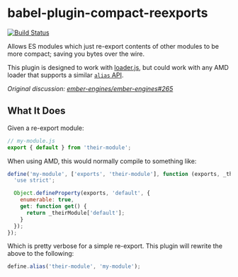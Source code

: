 # babel-plugin-compact-reexports

[![Build Status](https://travis-ci.org/ember-engines/babel-plugin-compact-reexports.svg?branch=master)](https://travis-ci.org/ember-engines/babel-plugin-compact-reexports)

Allows ES modules which just re-export contents of other modules to be more compact; saving you bytes over the wire.

This plugin is designed to work with [loader.js](https://github.com/ember-cli/loader.js), but could work with any AMD loader that supports a similar [`alias` API](https://github.com/ember-cli/loader.js/blob/5d95319c2ce779dd80ed3f57748da0eb0883ced6/lib/loader/loader.js#L255-L261).

_Original discussion: [ember-engines/ember-engines#265](https://github.com/ember-engines/ember-engines/issues/265)_

## What It Does

Given a re-export module:

```js
// my-module.js
export { default } from 'their-module';
```

When using AMD, this would normally compile to something like:

```js
define('my-module', ['exports', 'their-module'], function (exports, _theirModule) {
  'use strict';

  Object.defineProperty(exports, 'default', {
    enumerable: true,
    get: function get() {
      return _theirModule['default'];
    }
  });
});
```

Which is pretty verbose for a simple re-export. This plugin will rewrite the above to the following:

```js
define.alias('their-module', 'my-module');
```
